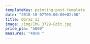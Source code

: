 ```yaml
---
templateKey: painting-post.template
date: "2018-10-07T00:00:00+02:00"
title: Obraz 13
image: /img/IMG_3729-Edit.jpg
price_pln: "5000"
measures: "40cm "
---
```

